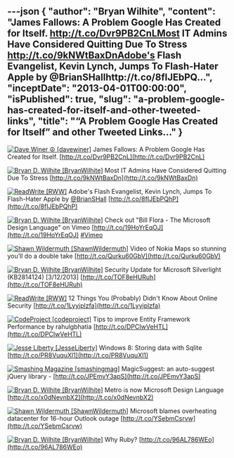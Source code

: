 ---json
{
  "author": "Bryan Wilhite",
  "content": "James Fallows: A Problem Google Has Created for Itself. http://t.co/Dvr9PB2CnLMost IT Admins Have Considered Quitting Due To Stress http://t.co/9kNWtBaxDnAdobe's Flash Evangelist, Kevin Lynch, Jumps To Flash-Hater Apple by @BrianSHallhttp://t.co/8fIJEbPQ...",
  "inceptDate": "2013-04-01T00:00:00",
  "isPublished": true,
  "slug": "a-problem-google-has-created-for-itself-and-other-tweeted-links",
  "title": "“A Problem Google Has Created for Itself” and other Tweeted Links…"
}
---

[<img alt="Dave Winer ☮ [davewiner]" src="https://songhay.blob.core.windows.net/shared-social-twitter/davewiner.jpeg">](http://smallpicture.com/ "Dave Winer ☮ [davewiner]") <span>James Fallows: A Problem Google Has Created for Itself. [http://t.co/Dvr9PB2CnL](http://t.co/Dvr9PB2CnL)</span>

[<img alt="Bryan D. Wilhite [BryanWilhite]" src="https://songhay.blob.core.windows.net/shared-social-twitter/BryanWilhite.jpeg">](http://songhayblog.azurewebsites.net/ "Bryan D. Wilhite [BryanWilhite]") <span>Most IT Admins Have Considered Quitting Due To Stress [http://t.co/9kNWtBaxDn](http://t.co/9kNWtBaxDn)</span>

[<img alt="ReadWrite [RWW]" src="https://songhay.blob.core.windows.net/shared-social-twitter/RWW.jpeg">](http://www.readwrite.com "ReadWrite [RWW]") <span>Adobe's Flash Evangelist, Kevin Lynch, Jumps To Flash-Hater Apple by [@BrianSHall](http://twitter.com/BrianSHall) [http://t.co/8fIJEbPQhP](http://t.co/8fIJEbPQhP)</span>

[<img alt="Bryan D. Wilhite [BryanWilhite]" src="https://songhay.blob.core.windows.net/shared-social-twitter/BryanWilhite.jpeg">](http://songhayblog.azurewebsites.net/ "Bryan D. Wilhite [BryanWilhite]") <span>Check out "Bill Flora - The Microsoft Design Language" on Vimeo [http://t.co/19HoYrEqOJ](http://t.co/19HoYrEqOJ) [#Vimeo](http://search.twitter.com/search?q=%23Vimeo)</span>

[<img alt="Shawn Wildermuth [ShawnWildermuth]" src="https://songhay.blob.core.windows.net/shared-social-twitter/ShawnWildermuth.jpeg">](http://wildermuth.com "Shawn Wildermuth [ShawnWildermuth]") <span>Video of Nokia Maps so stunning you’ll do a double take [http://t.co/Qurku60GbV](http://t.co/Qurku60GbV)</span>

[<img alt="Bryan D. Wilhite [BryanWilhite]" src="https://songhay.blob.core.windows.net/shared-social-twitter/BryanWilhite.jpeg">](http://songhayblog.azurewebsites.net/ "Bryan D. Wilhite [BryanWilhite]") <span>Security Update for Microsoft Silverlight (KB2814124) [3/12/2013] [http://t.co/TOF8eHURuh](http://t.co/TOF8eHURuh)</span>

[<img alt="ReadWrite [RWW]" src="https://songhay.blob.core.windows.net/shared-social-twitter/RWW.jpeg">](http://www.readwrite.com "ReadWrite [RWW]") <span>12 Things You (Probably) Didn't Know About Online Security [http://t.co/1Lyyiplzfa](http://t.co/1Lyyiplzfa)</span>

[<img alt="CodeProject [codeproject]" src="https://songhay.blob.core.windows.net/shared-social-twitter/codeproject.png">](http://www.codeproject.com "CodeProject [codeproject]") <span>Tips to improve Entity Framework Performance by rahulgbhatia [http://t.co/DPCIwVeHTL](http://t.co/DPCIwVeHTL)</span>

[<img alt="Jesse Liberty [JesseLiberty]" src="https://songhay.blob.core.windows.net/shared-social-twitter/JesseLiberty.png">](http://JesseLiberty.com "Jesse Liberty [JesseLiberty]") <span>Windows 8: Storing data with Sqlite [http://t.co/PR8VuquXl1](http://t.co/PR8VuquXl1)</span>

[<img alt="Smashing Magazine [smashingmag]" src="https://songhay.blob.core.windows.net/shared-social-twitter/smashingmag.png">](http://www.smashingmagazine.com "Smashing Magazine [smashingmag]") <span>MagicSuggest: an auto-suggest jQuery library - [http://t.co/JPEmvY3apS](http://t.co/JPEmvY3apS)</span>

[<img alt="Bryan D. Wilhite [BryanWilhite]" src="https://songhay.blob.core.windows.net/shared-social-twitter/BryanWilhite.jpeg">](http://songhayblog.azurewebsites.net/ "Bryan D. Wilhite [BryanWilhite]") <span>Metro is now Microsoft Design Language [http://t.co/x0dNevnbX2](http://t.co/x0dNevnbX2)</span>

[<img alt="Shawn Wildermuth [ShawnWildermuth]" src="https://songhay.blob.core.windows.net/shared-social-twitter/ShawnWildermuth.jpeg">](http://wildermuth.com "Shawn Wildermuth [ShawnWildermuth]") <span>Microsoft blames overheating datacenter for 16-hour Outlook outage [http://t.co/YSebmCsrvw](http://t.co/YSebmCsrvw)</span>

[<img alt="Bryan D. Wilhite [BryanWilhite]" src="https://songhay.blob.core.windows.net/shared-social-twitter/BryanWilhite.jpeg">](http://songhayblog.azurewebsites.net/ "Bryan D. Wilhite [BryanWilhite]") <span>Why Ruby? [http://t.co/96AL786WEo](http://t.co/96AL786WEo)</span>
